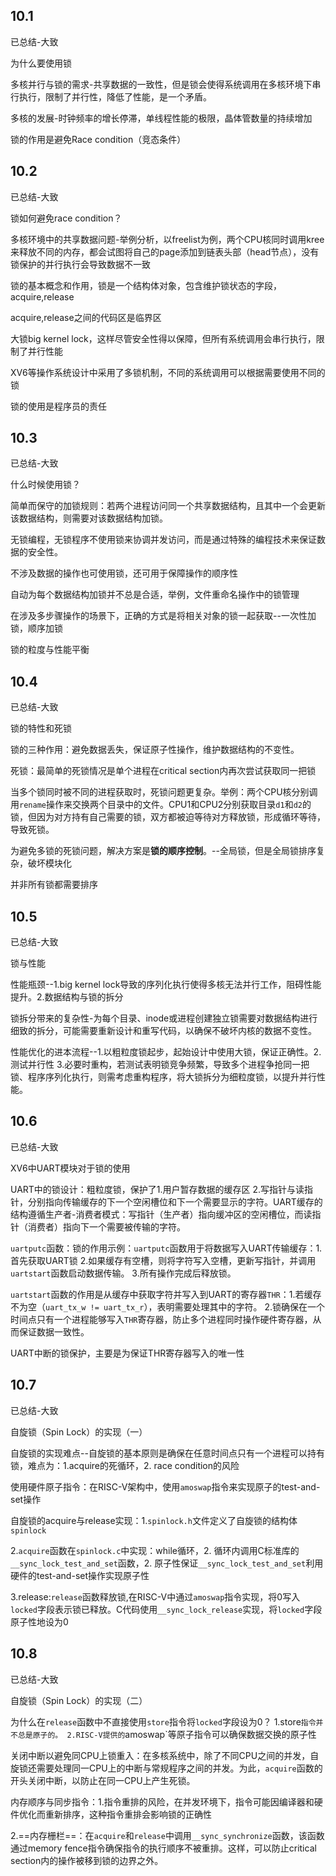## 10.1

已总结-大致

为什么要使用锁

多核并行与锁的需求-共享数据的一致性，但是锁会使得系统调用在多核环境下串行执行，限制了并行性，降低了性能，是一个矛盾。

多核的发展-时钟频率的增长停滞，单线程性能的极限，晶体管数量的持续增加

锁的作用是避免Race condition（竞态条件）



## 10.2

已总结-大致

锁如何避免race condition？

多核环境中的共享数据问题-举例分析，以freelist为例，两个CPU核同时调用kree来释放不同的内存，都会试图将自己的page添加到链表头部（head节点），没有锁保护的并行执行会导致数据不一致

锁的基本概念和作用，锁是一个结构体对象，包含维护锁状态的字段，acquire,release

acquire,release之间的代码区是临界区

大锁big kernel lock，这样尽管安全性得以保障，但所有系统调用会串行执行，限制了并行性能

XV6等操作系统设计中采用了多锁机制，不同的系统调用可以根据需要使用不同的锁

锁的使用是程序员的责任



## 10.3 

已总结-大致

什么时候使用锁？

简单而保守的加锁规则：若两个进程访问同一个共享数据结构，且其中一个会更新该数据结构，则需要对该数据结构加锁。

无锁编程，无锁程序不使用锁来协调并发访问，而是通过特殊的编程技术来保证数据的安全性。

不涉及数据的操作也可使用锁，还可用于保障操作的顺序性

自动为每个数据结构加锁并不总是合适，举例，文件重命名操作中的锁管理

在涉及多步骤操作的场景下，正确的方式是将相关对象的锁一起获取--一次性加锁，顺序加锁

锁的粒度与性能平衡



## 10.4

已总结-大致

锁的特性和死锁

锁的三种作用：避免数据丢失，保证原子性操作，维护数据结构的不变性。

死锁：最简单的死锁情况是单个进程在critical section内再次尝试获取同一把锁

当多个锁同时被不同的进程获取时，死锁问题更复杂。举例：两个CPU核分别调用`rename`操作来交换两个目录中的文件。CPU1和CPU2分别获取目录`d1`和`d2`的锁，但因为对方持有自己需要的锁，双方都被迫等待对方释放锁，形成循环等待，导致死锁。

为避免多锁的死锁问题，解决方案是**锁的顺序控制**。--全局锁，但是全局锁排序复杂，破坏模块化

并非所有锁都需要排序



## 10.5

已总结-大致

锁与性能

性能瓶颈--1.big kernel lock导致的序列化执行使得多核无法并行工作，阻碍性能提升。2.数据结构与锁的拆分

锁拆分带来的复杂性-为每个目录、inode或进程创建独立锁需要对数据结构进行细致的拆分，可能需要重新设计和重写代码，以确保不破坏内核的数据不变性。

性能优化的进本流程--1.以粗粒度锁起步，起始设计中使用大锁，保证正确性。2.测试并行性 3.必要时重构，若测试表明锁竞争频繁，导致多个进程争抢同一把锁、程序序列化执行，则需考虑重构程序，将大锁拆分为细粒度锁，以提升并行性能。



## 10.6

已总结-大致

XV6中UART模块对于锁的使用

UART中的锁设计：粗粒度锁，保护了1.用户暂存数据的缓存区 2.写指针与读指针，分别指向传输缓存的下一个空闲槽位和下一个需要显示的字符。UART缓存的结构遵循生产者-消费者模式：写指针（生产者）指向缓冲区的空闲槽位，而读指针（消费者）指向下一个需要被传输的字符。

`uartputc`函数：锁的作用示例：`uartputc`函数用于将数据写入UART传输缓存：1.首先获取UART锁 2.如果缓存有空槽，则将字符写入空槽，更新写指针，并调用`uartstart`函数启动数据传输。 3.所有操作完成后释放锁。

`uartstart`函数的作用是从缓存中获取字符并写入到UART的寄存器`THR`：1.若缓存不为空（`uart_tx_w != uart_tx_r`），表明需要处理其中的字符。 2.锁确保在一个时间点只有一个进程能够写入`THR`寄存器，防止多个进程同时操作硬件寄存器，从而保证数据一致性。

UART中断的锁保护，主要是为保证THR寄存器写入的唯一性

## 10.7

已总结-大致

自旋锁（Spin Lock）的实现（一）

自旋锁的实现难点--自旋锁的基本原则是确保在任意时间点只有一个进程可以持有锁，难点为：1.acquire的死循环，2. race condition的风险

使用硬件原子指令：在RISC-V架构中，使用`amoswap`指令来实现原子的test-and-set操作

自旋锁的acquire与release实现：1.`spinlock.h`文件定义了自旋锁的结构体`spinlock`

2.`acquire`函数在`spinlock.c`中实现：while循环，2. 循环内调用C标准库的`__sync_lock_test_and_set`函数，2. 原子性保证`__sync_lock_test_and_set`利用硬件的test-and-set操作实现原子性

3.release:`release`函数释放锁,在RISC-V中通过`amoswap`指令实现，将0写入`locked`字段表示锁已释放。C代码使用`__sync_lock_release`实现，将`locked`字段原子性地设为0



## 10.8

已总结-大致

自旋锁（Spin Lock）的实现（二）

为什么在`release`函数中不直接使用`store`指令将`locked`字段设为0？ 1.store`指令并不总是原子的。 2.RISC-V提供的`amoswap`等原子指令可以确保数据交换的原子性

关闭中断以避免同CPU上锁重入：在多核系统中，除了不同CPU之间的并发，自旋锁还需要处理同一CPU上的中断与常规程序之间的并发。为此，`acquire`函数的开头关闭中断，以防止在同一CPU上产生死锁。

内存顺序与同步指令：1.指令重排的风险，在并发环境下，指令可能因编译器和硬件优化而重新排序，这种指令重排会影响锁的正确性

 2.==内存栅栏==：在`acquire`和`release`中调用`__sync_synchronize`函数，该函数通过memory fence指令确保指令的执行顺序不被重排。这样，可以防止critical section内的操作被移到锁的边界之外。
